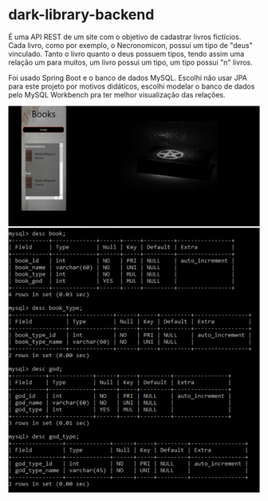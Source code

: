 # dark-library-backend
É uma API REST de um site com o objetivo de cadastrar livros fictícios. Cada livro, como por exemplo, o Necronomicon, possui um tipo de "deus" vinculado. Tanto o livro quanto o deus possuem tipos, tendo assim uma relação um para muitos, um livro possui um tipo, um tipo possui "n" livros.

Foi usado Spring Boot e o banco de dados MySQL. Escolhi não usar JPA para este projeto por motivos didáticos, escolhi modelar o banco de dados pelo MySQL Workbench 
pra ter melhor visualização das relações.

![](src/main/resources/static/darklibrary.PNG)
![](src/main/resources/static/MySqlDesc.PNG)
